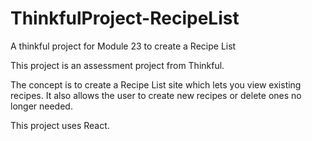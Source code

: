# ThinkfulProject-RecipeList
A thinkful project for Module 23 to create a Recipe List

This project is an assessment project from Thinkful.

The concept is to create a Recipe List site which lets you view existing recipes.
It also allows the user to create new recipes or delete ones no longer needed.

This project uses React.

